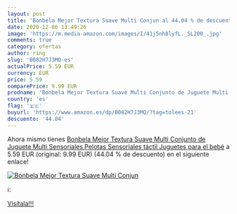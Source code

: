 ```yaml
---
layout: post
title: 'Bonbela Mejor Textura Suave Multi Conjun al 44.04 % de descuento'
date: 2020-12-06 13:49:26
image: 'https://m.media-amazon.com/images/I/41j5nh8lyfL._SL200_.jpg'
comments: true
category: ofertas
author: ring
slug: 'B082H7J3MQ-es'
actualPrice: 5.59 EUR
currency: EUR
price: 5.59
comparePrice: 9.99 EUR
prodname: 'Bonbela Mejor Textura Suave Multi Conjunto de Juguete Multi Sensoriales Pelotas Sensoriales táctil Juguetes para el bebé'
country: 'es'
flag: '🇪🇸'
buyurl: 'https://www.amazon.es/dp/B082H7J3MQ/?tag=tolees-21'
descuento: '44.04'
---
```


Ahora mismo tienes [Bonbela Mejor Textura Suave Multi Conjunto de Juguete Multi Sensoriales Pelotas Sensoriales táctil Juguetes para el bebé](https://www.amazon.es/dp/B082H7J3MQ/?tag=tolees-21) a 5.59 EUR (original: 9.99 EUR) (44.04 %  de descuento) en el siguiente enlace!

[![Bonbela Mejor Textura Suave Multi Conjun](https://m.media-amazon.com/images/I/41j5nh8lyfL._SL200_.jpg)](https://www.amazon.es/dp/B082H7J3MQ/?tag=tolees-21)

ℹ️:


[Visítala!!!](https://www.amazon.es/dp/B082H7J3MQ/?tag=tolees-21)
